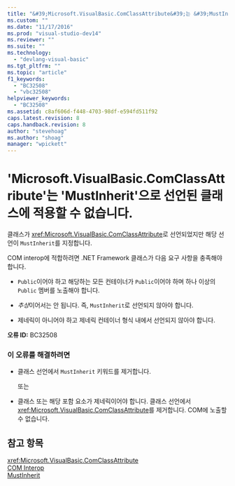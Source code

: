 ```yaml
---
title: "&#39;Microsoft.VisualBasic.ComClassAttribute&#39;는 &#39;MustInherit&#39;으로 선언된 클래스에 적용할 수 없습니다. | Microsoft Docs"
ms.custom: ""
ms.date: "11/17/2016"
ms.prod: "visual-studio-dev14"
ms.reviewer: ""
ms.suite: ""
ms.technology: 
  - "devlang-visual-basic"
ms.tgt_pltfrm: ""
ms.topic: "article"
f1_keywords: 
  - "BC32508"
  - "vbc32508"
helpviewer_keywords: 
  - "BC32508"
ms.assetid: c8af606d-f448-4703-98df-e594fd511f92
caps.latest.revision: 8
caps.handback.revision: 8
author: "stevehoag"
ms.author: "shoag"
manager: "wpickett"
---
```

# &#39;Microsoft.VisualBasic.ComClassAttribute&#39;는 &#39;MustInherit&#39;으로 선언된 클래스에 적용할 수 없습니다.
클래스가 <xref:Microsoft.VisualBasic.ComClassAttribute>로 선언되었지만 해당 선언이 `MustInherit`를 지정합니다.  
  
 COM interop에 적합하려면 .NET Framework 클래스가 다음 요구 사항을 충족해야 합니다.  
  
-   `Public`이어야 하고 해당하는 모든 컨테이너가 `Public`이어야 하며 하나 이상의 `Public` 멤버를 노출해야 합니다.  
  
-   *추상*이어서는 안 됩니다. 즉, `MustInherit`로 선언되지 않아야 합니다.  
  
-   제네릭이 아니어야 하고 제네릭 컨테이너 형식 내에서 선언되지 않아야 합니다.  
  
 **오류 ID:** BC32508  
  
### 이 오류를 해결하려면  
  
-   클래스 선언에서 `MustInherit` 키워드를 제거합니다.  
  
     또는  
  
-   클래스 또는 해당 포함 요소가 제네릭이어야 합니다. 클래스 선언에서 <xref:Microsoft.VisualBasic.ComClassAttribute>를 제거합니다. COM에 노출할 수 없습니다.  
  
## 참고 항목  
 <xref:Microsoft.VisualBasic.ComClassAttribute>   
 [COM Interop](../Topic/COM%20Interop%20\(Visual%20Basic\).md)   
 [MustInherit](../Topic/MustInherit%20\(Visual%20Basic\).md)